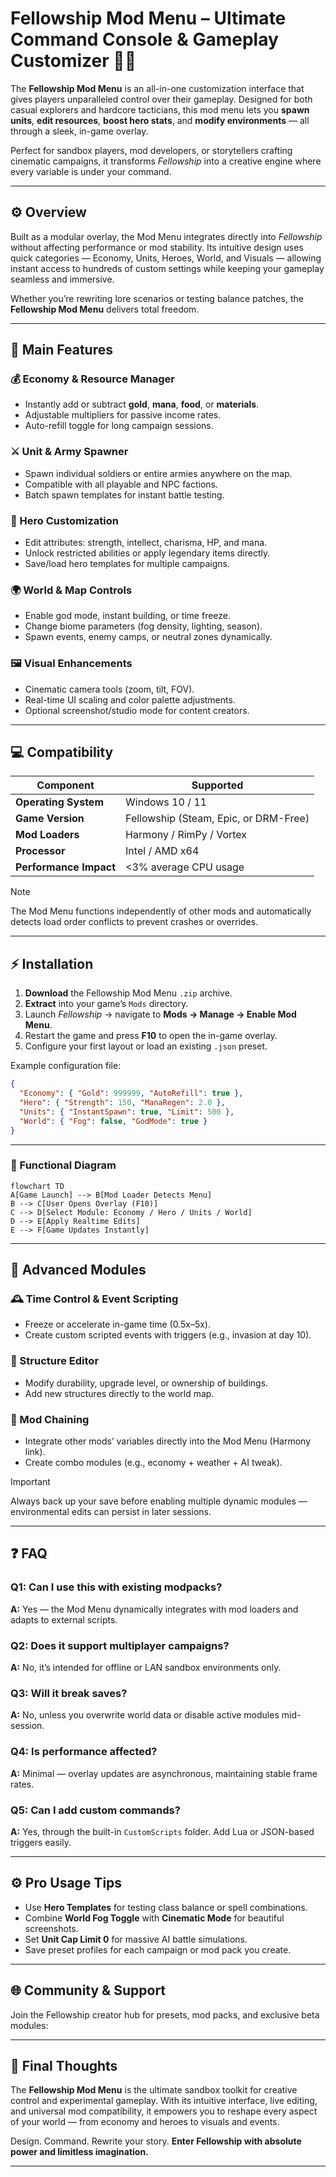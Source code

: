 # Fellowship Mod Menu – Ultimate Command Console & Gameplay Customizer 🧙‍♂️

The **Fellowship Mod Menu** is an all-in-one customization interface that gives players unparalleled control over their gameplay. Designed for both casual explorers and hardcore tacticians, this mod menu lets you **spawn units**, **edit resources**, **boost hero stats**, and **modify environments** — all through a sleek, in-game overlay.

Perfect for sandbox players, mod developers, or storytellers crafting cinematic campaigns, it transforms *Fellowship* into a creative engine where every variable is under your command.

---

## ⚙️ Overview

Built as a modular overlay, the Mod Menu integrates directly into *Fellowship* without affecting performance or mod stability. Its intuitive design uses quick categories — Economy, Units, Heroes, World, and Visuals — allowing instant access to hundreds of custom settings while keeping your gameplay seamless and immersive.

Whether you’re rewriting lore scenarios or testing balance patches, the **Fellowship Mod Menu** delivers total freedom.

---

## 🧩 Main Features

### 💰 Economy & Resource Manager

* Instantly add or subtract **gold**, **mana**, **food**, or **materials**.
* Adjustable multipliers for passive income rates.
* Auto-refill toggle for long campaign sessions.

### ⚔️ Unit & Army Spawner

* Spawn individual soldiers or entire armies anywhere on the map.
* Compatible with all playable and NPC factions.
* Batch spawn templates for instant battle testing.

### 🧙 Hero Customization

* Edit attributes: strength, intellect, charisma, HP, and mana.
* Unlock restricted abilities or apply legendary items directly.
* Save/load hero templates for multiple campaigns.

### 🌍 World & Map Controls

* Enable god mode, instant building, or time freeze.
* Change biome parameters (fog density, lighting, season).
* Spawn events, enemy camps, or neutral zones dynamically.

### 🖼 Visual Enhancements

* Cinematic camera tools (zoom, tilt, FOV).
* Real-time UI scaling and color palette adjustments.
* Optional screenshot/studio mode for content creators.

---

## 💻 Compatibility

| Component              | Supported                             |
| ---------------------- | ------------------------------------- |
| **Operating System**   | Windows 10 / 11                       |
| **Game Version**       | Fellowship (Steam, Epic, or DRM-Free) |
| **Mod Loaders**        | Harmony / RimPy / Vortex              |
| **Processor**          | Intel / AMD x64                       |
| **Performance Impact** | <3% average CPU usage                 |

> [!NOTE]
> The Mod Menu functions independently of other mods and automatically detects load order conflicts to prevent crashes or overrides.

---

## ⚡️ Installation

1. **Download** the Fellowship Mod Menu `.zip` archive.
2. **Extract** into your game’s `Mods` directory.
3. Launch *Fellowship* → navigate to **Mods → Manage → Enable Mod Menu**.
4. Restart the game and press **F10** to open the in-game overlay.
5. Configure your first layout or load an existing `.json` preset.

Example configuration file:

```json
{
  "Economy": { "Gold": 999999, "AutoRefill": true },
  "Hero": { "Strength": 150, "ManaRegen": 2.0 },
  "Units": { "InstantSpawn": true, "Limit": 500 },
  "World": { "Fog": false, "GodMode": true }
}
```

---

### 🧭 Functional Diagram

```mermaid
flowchart TD
A[Game Launch] --> B[Mod Loader Detects Menu]
B --> C[User Opens Overlay (F10)]
C --> D[Select Module: Economy / Hero / Units / World]
D --> E[Apply Realtime Edits]
E --> F[Game Updates Instantly]
```

---

## 🔧 Advanced Modules

### 🕰 Time Control & Event Scripting

* Freeze or accelerate in-game time (0.5x–5x).
* Create custom scripted events with triggers (e.g., invasion at day 10).

### 🏰 Structure Editor

* Modify durability, upgrade level, or ownership of buildings.
* Add new structures directly to the world map.

### 🧩 Mod Chaining

* Integrate other mods’ variables directly into the Mod Menu (Harmony link).
* Create combo modules (e.g., economy + weather + AI tweak).

> [!IMPORTANT]
> Always back up your save before enabling multiple dynamic modules — environmental edits can persist in later sessions.

---

## ❓ FAQ

### **Q1: Can I use this with existing modpacks?**

**A:** Yes — the Mod Menu dynamically integrates with mod loaders and adapts to external scripts.

### **Q2: Does it support multiplayer campaigns?**

**A:** No, it’s intended for offline or LAN sandbox environments only.

### **Q3: Will it break saves?**

**A:** No, unless you overwrite world data or disable active modules mid-session.

### **Q4: Is performance affected?**

**A:** Minimal — overlay updates are asynchronous, maintaining stable frame rates.

### **Q5: Can I add custom commands?**

**A:** Yes, through the built-in `CustomScripts` folder. Add Lua or JSON-based triggers easily.

---

## ⚙️ Pro Usage Tips

* Use **Hero Templates** for testing class balance or spell combinations.
* Combine **World Fog Toggle** with **Cinematic Mode** for beautiful screenshots.
* Set **Unit Cap Limit 0** for massive AI battle simulations.
* Save preset profiles for each campaign or mod pack you create.

---

## 🌐 Community & Support

Join the Fellowship creator hub for presets, mod packs, and exclusive beta modules:

---

## 🧙 Final Thoughts

The **Fellowship Mod Menu** is the ultimate sandbox toolkit for creative control and experimental gameplay. With its intuitive interface, live editing, and universal mod compatibility, it empowers you to reshape every aspect of your world — from economy and heroes to visuals and events.

Design. Command. Rewrite your story.
**Enter Fellowship with absolute power and limitless imagination.**

---
